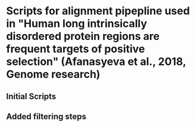 # Scripts for alignment pipepline used in "Human long intrinsically disordered protein regions are frequent targets of positive selection" (Afanasyeva et al., 2018, Genome research)

## Initial Scripts 




## Added filtering steps
